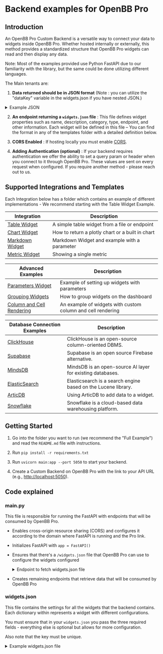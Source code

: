 # Backend examples for OpenBB Pro

## Introduction

An OpenBB Pro Custom Backend is a versatile way to connect your data to widgets inside OpenBB Pro. Whether hosted internally or externally, this method provides a standardized structure that OpenBB Pro widgets can read and then display any data.

Note: Most of the examples provided use Python FastAPI due to our familiarity with the library, but the same could be done utilizing different languages.

The Main tenants are:

1. **Data returned should be in JSON format** (Note : you can utilize the "dataKey" variable in the widgets.json if you have nested JSON.)

<details>
    <summary>Example JSON</summary>

    ```json
    [
      {
        "ticker": "AAPL",
        "name": "Apple Inc.",
        "price": 150.5,
        "marketCap": 2500000000,
        "change": 1.25
      },
      {
        "ticker": "GOOGL",
        "name": "Alphabet Inc.",
        "price": 2800.75,
        "marketCap": 1900000000,
        "change": -0.75
      },
      {
        "ticker": "MSFT",
        "name": "Microsoft Corporation",
        "price": 300.25,
        "marketCap": 220000000,
        "change": 0.98
      },
    ]
    ```

</details>

2. **An endpoint returning a ```widgets.json``` file** : This file defines widget properties such as name, description, category, type, endpoint, and other information. Each widget will be defined in this file – You can find the format in any of the templates folder with a detailed definition below.

3. **CORS Enabled** : If hosting locally you must enable [CORS](https://fastapi.tiangolo.com/tutorial/cors/).

4. **Adding Authentication (optional)** : If your backend requires authentication we offer the ability to set a query param or header when you connect to it through OpenBB Pro. These values are sent on every request when configured. If you require another method - please reach out to us.

## Supported Integrations and Templates

Each Integration below has a folder which contains an example of different implementations - We recommend starting with the Table Widget Example.

| Integration | Description |
| ----------- | ----------- |
| [Table Widget](/widget_examples/table_widget) | A simple table widget from a file or endpoint |
| [Chart Widget](/widget_examples/chart_widget) | How to return a plotly chart or a built in chart |
| [Markdown Widget](/widget_examples/markdown_widget) | Markdown Widget and example with a parameter |
| [Metric Widget](/widget_examples/metric_widget) | Showing a single metric |

| Advanced Examples | Description |
| ----------- | ----------- |
| [Parameters Widget](/advanced_examples/parameters_example) | Example of setting up widgets with parameters |
| [Grouping Widgets](/advanced_examples/grouping_widgets) | How to group widgets on the dashboard |
| [Column and Cell Rendering](/advanced_examples/column_and_cell_rendering) | An example of widgets with custom column and cell rendering |

| Database Connection Examples | Description |
| ----------- | ----------- |
| [ClickHouse](/database_examples/clickhouse_python/README.md) | ClickHouse is an open-source column-oriented DBMS. |
| [Supabase](/database_examples/supabase_python/README.md) | Supabase is an open source Firebase alternative. |
| [MindsDB](/database_examples/mindsdb_python/README.md) | MindsDB is an open-source AI layer for existing databases. |
| [ElasticSearch](/database_examples/elasticsearch_python/README.md) | Elasticsearch is a search engine based on the Lucene library. |
| [ArticDB](/database_examples/articdb_python/README.md) | Using ArticDB to add data to a widget. |
| [Snowflake](/database_examples/snowflake_connector_python/README.md) | Snowflake is a cloud-based data warehousing platform. |


## Getting Started

1. Go into the folder you want to run (we recommend the "Full Example") and read the `README.md` file with instructions.

2. Run `pip install -r requirements.txt`

3. Run `uvicorn main:app --port 5050` to start your backend.

4. Create a Custom Backend on OpenBB Pro with the link to your API URL (e.g., <http://localhost:5050>).

## Code explained

### main.py

This file is responsible for running the FastAPI with endpoints that will be consumed by OpenBB Pro.

* Enables cross-origin resource sharing (CORS) and configures it according to the domain where FastAPI is running and the Pro link.

* Initializes FastAPI with `app = FastAPI()`

* Ensures that there's a `/widgets.json` file that OpenBB Pro can use to configure the widgets configured

  <details>
      <summary>Endpoint to fetch widgets.json file</summary>

  ```python
  @app.get("/widgets.json")
  def get_widgets():
      """Widgets configuration file for OpenBB Pro"""
      file_path = "widgets.json"
      with open(file_path, "r") as file:
          data = json.load(file)
      return JSONResponse(content=data)
  ```

  </details>

* Creates remaining endpoints that retrieve data that will be consumed by OpenBB Pro

### widgets.json

This file contains the settings for all the widgets that the backend contains. Each dictionary within represents a widget with different configurations.

You must ensure that in your `widgets.json` you pass the three required fields - everything else is optional but allows for more configuration.

Also note that the key must be unique.

  <details>
      <summary>Example widgets.json file</summary>

```jsonc
{
  "financial_data": { // must be unique in your widgets.json
    "name": "Financial data", // required - Name of the Widget
    "description": "Financial data from the backend", // required - Description of the Widget
    "endpoint": "financial_data", // required - What endpoint to hit from the main.py file
  }
}
```

For more examples on what you can pass and setting up your own backend - you can head to our documentation at <https://docs.openbb.co/pro>.

## Additional Configurations / Troubleshooting

### HTTPS

Some browsers (Safari) or applications (Excel on Mac) require HTTPS to be enabled to fetch data from an API.

To enable HTTPS in your local environment, follow these steps:

1. Install [mkcert](https://github.com/FiloSottile/mkcert).
2. cd into the backend you will be using, e.g. `cd snowflake_python`.
3. Run `mkcert localhost 127.0.0.1 ::1`. This will create `localhost+2.pem` and `localhost+2-key.pem` files in the current directory.
4. Run `uvicorn main:app --port 5050 --ssl-keyfile=localhost+2-key.pem --ssl-certfile=localhost+2.pem --reload` to start the server with HTTPS enabled.
